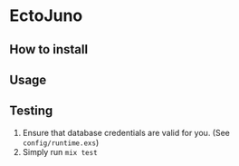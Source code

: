 # EctoJuno

## How to install

## Usage

## Testing
1. Ensure that database credentials are valid for you. (See `config/runtime.exs`)
2. Simply run `mix test`

